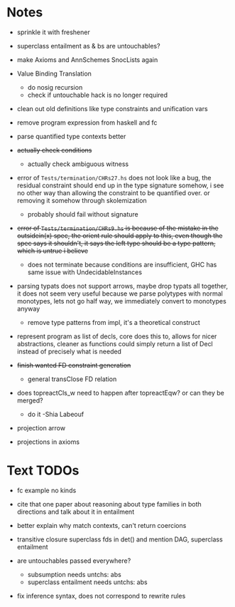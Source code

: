 Notes
=====

  * sprinkle it with freshener

  * superclass entailment as & bs are untouchables?

  * make Axioms and AnnSchemes SnocLists again

  * Value Binding Translation
    - do nosig recursion
    - check if untouchable hack is no longer required

  * clean out old definitions like type constraints and unification vars

  * remove program expression from haskell and fc

  * parse quantified type contexts better

  * ~~actually check conditions~~
    - actually check ambiguous witness

  * error of `Tests/termination/CHRs27.hs` does not look like a bug, the
    residual constraint should end up in the type signature somehow, i see no
    other way than allowing the constraint to be quantified over. or removing
    it somehow through skolemization
    - probably should fail without signature

  * ~~error of `Tests/termination/CHRs9.hs` is because of the mistake in the
    outsidein(x) spec, the orient rule should apply to this, even though the
    spec says it shouldn't, it says the left type should be a type pattern,
    which is untrue i believe~~
    - does not terminate because conditions are insufficient, GHC has same
      issue with UndecidableInstances

  * parsing typats does not support arrows, maybe drop typats all together, it
    does not seem very useful because we parse polytypes with normal monotypes,
    lets not go half way, we immediately convert to monotypes anyway
    - remove type patterns from impl, it's a theoretical construct

  * represent program as list of decls, core does this to, allows for nicer
    abstractions, cleaner as functions could simply return a list of Decl
    instead of precisely what is needed

  * ~~finish wanted FD constraint generation~~
    - general transClose FD relation

  * does topreactCls_w need to happen after topreactEqw? or can they be merged?
    - do it -Shia Labeouf

  * projection arrow

  * projections in axioms

Text TODOs
==========

  * fc example no kinds

  * cite that one paper about reasoning about type families in both directions
    and talk about it in entailment

  * better explain why match contexts, can't return coercions

  * transitive closure superclass fds in det() and mention DAG, superclass
    entailment

  * are untouchables passed everywhere?
    - subsumption needs untchs: abs
    - superclass entailment needs untchs: abs

  * fix inference syntax, does not correspond to rewrite rules
